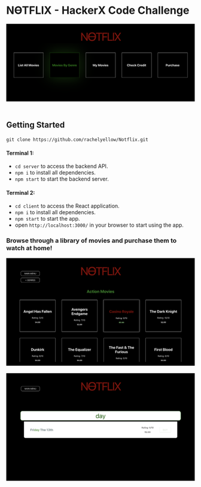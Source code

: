 # NƟTFLIX - HackerX Code Challenge

![homepage](./img/home.png)&nbsp;&nbsp;&nbsp;&nbsp;

## Getting Started

`git clone https://github.com/rachelyellow/Notflix.git`

#### Terminal 1:
- `cd server` to access the backend API.
- `npm i` to install all dependencies.
- `npm start` to start the backend server.

#### Terminal 2:
- `cd client` to access the React application.
- `npm i` to install all dependencies.
- `npm start` to start the app.
- open `http://localhost:3000/` in your browser to start using the app.

### Browse through a library of movies and purchase them to watch at home!

![movie-list](./img/action-movies.png)&nbsp;&nbsp;&nbsp;&nbsp;
![search](./img/Friday13th.png)&nbsp;&nbsp;&nbsp;&nbsp;
